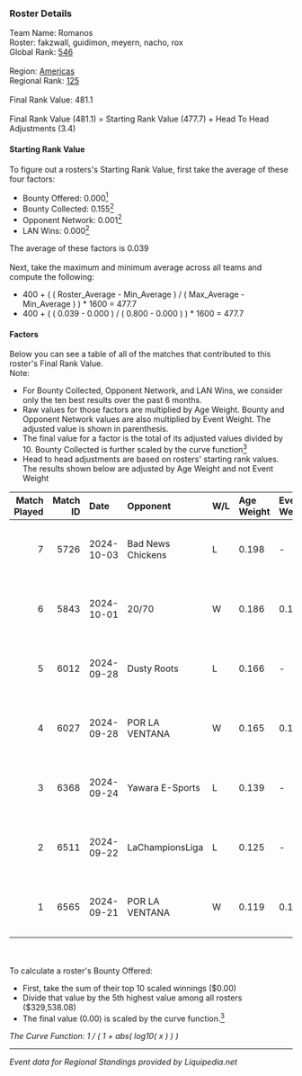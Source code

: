### Roster Details<br />
Team Name: Romanos<br />
Roster: fakzwall, guidimon, meyern, nacho, rox<br />
Global Rank: [546](../standings_global.md)<br />
<br />
Region: [Americas]( ../standings_americas.md)<br />
Regional Rank: [125]( ../standings_americas.md)<br />
<br />
Final Rank Value:  481.1<br />
<br />
Final Rank Value (481.1) = Starting Rank Value (477.7) + Head To Head Adjustments (3.4)<br />

#### Starting Rank Value<br />
To figure out a rosters's Starting Rank Value, first take the average of these four factors:<br />
- Bounty Offered: 0.000[<sup>1</sup>](#table2)
- Bounty Collected: 0.155[<sup>2</sup>](#table1)
- Opponent Network: 0.001[<sup>2</sup>](#table1)
- LAN Wins: 0.000[<sup>2</sup>](#table1)

The average of these factors is 0.039<br />
<br />
Next, take the maximum and minimum average across all teams and compute the following:<br />
- 400 + ( ( Roster_Average - Min_Average ) / ( Max_Average - Min_Average ) ) * 1600 = 477.7
- 400 + ( ( 0.039 - 0.000 ) / ( 0.800 - 0.000 ) ) * 1600 = 477.7


#### Factors<br />
Below you can see a table of all of the matches that contributed to this roster's Final Rank Value.<br />
Note:<br />

- For Bounty Collected, Opponent Network, and LAN Wins, we consider only the ten best results over the past 6 months.
- Raw values for those factors are multiplied by Age Weight. Bounty and Opponent Network values are also multiplied by Event Weight. The adjusted value is shown in parenthesis.
- The final value for a factor is the total of its adjusted values divided by 10. Bounty Collected is further scaled by the curve function[<sup>3</sup>](#curveFunction)
- Head to head adjustments are based on rosters' starting rank values. The results shown below are adjusted by Age Weight and not Event Weight
<span id="table1"></span><br />


| Match Played | Match ID | Date       | Opponent          | W/L | Age Weight | Event Weight | Bounty Collected | Opponent Network | LAN Wins  | H2H Adj. | Roster                                 |
| -: | -: | :- | :- | :- | :- | :- | :- | :- | :- | -: | :- |
|            7 |     5726 | 2024-10-03 | Bad News Chickens | L   | 0.198      | -            | -                | -                | -         |    -1.54 | fakzwall, guidimon, meyern, nacho, rox |
|            6 |     5843 | 2024-10-01 | 20/70             | W   | 0.186      | 0.143        | 0.001 (0.000)    | 0.286 (0.008)    | 0 (0.000) |     4.21 | fakzwall, guidimon, meyern, nacho, rox |
|            5 |     6012 | 2024-09-28 | Dusty Roots       | L   | 0.166      | -            | -                | -                | -         |    -0.77 | fakzwall, guidimon, meyern, nacho, rox |
|            4 |     6027 | 2024-09-28 | POR LA VENTANA    | W   | 0.165      | 0.143        | 0.000 (0.000)    | 0.000 (0.000)    | 0 (0.000) |     2.03 | fakzwall, guidimon, meyern, nacho, rox |
|            3 |     6368 | 2024-09-24 | Yawara E-Sports   | L   | 0.139      | -            | -                | -                | -         |    -1.04 | fakzwall, guidimon, meyern, nacho, rox |
|            2 |     6511 | 2024-09-22 | LaChampionsLiga   | L   | 0.125      | -            | -                | -                | -         |    -0.99 | bichop, fakzwall, guidimon, nacho, rox |
|            1 |     6565 | 2024-09-21 | POR LA VENTANA    | W   | 0.119      | 0.143        | 0.000 (0.000)    | 0.000 (0.000)    | 0 (0.000) |     1.47 | bichop, fakzwall, guidimon, nacho, rox |

<br />
<span id="table2"></span><br />
To calculate a roster's Bounty Offered:<br />

- First, take the sum of their top 10 scaled winnings ($0.00)
- Divide that value by the 5th highest value among all rosters ($329,538.08)
- The final value (0.00) is scaled by the curve function.[<sup>3</sup>](#curveFunction)

<span id="curveFunction"></span>_The Curve Function: 1 / ( 1 + abs( log10( x ) ) )_<br />

---
_Event data for Regional Standings provided by Liquipedia.net_<br />
